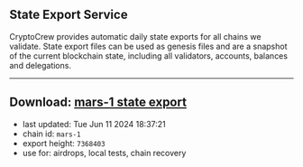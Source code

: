 ## State Export Service
CryptoCrew provides automatic daily state exports for all chains we validate. State export files can be used as genesis files and are a snapshot of the current blockchain state, including all validators, accounts, balances and delegations.

---
**Download: [mars-1 state export](https://dl-eu2.ccvalidators.com/SERVICE/mars/mars-1_export_7368403.json)**
---

- last updated: Tue Jun 11 2024 18:37:21
- chain id: `mars-1`
- export height: `7368403`
- use for: airdrops, local tests, chain recovery
